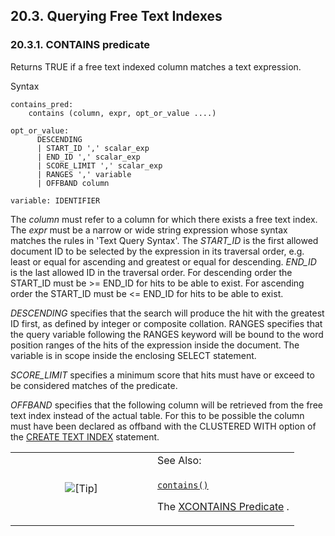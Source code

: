 <div>

<div>

<div>

<div>

## 20.3. Querying Free Text Indexes

</div>

</div>

</div>

<div>

<div>

<div>

<div>

### 20.3.1. CONTAINS predicate

</div>

</div>

</div>

Returns TRUE if a free text indexed column matches a text expression.

Syntax

``` programlisting
contains_pred:
    contains (column, expr, opt_or_value ....)

opt_or_value:
      DESCENDING
      | START_ID ',' scalar_exp
      | END_ID ',' scalar_exp
      | SCORE_LIMIT ',' scalar_exp
      | RANGES ',' variable
      | OFFBAND column

variable: IDENTIFIER
```

The <span class="emphasis">*column*</span> must refer to a column for
which there exists a free text index. The
<span class="emphasis">*expr*</span> must be a narrow or wide string
expression whose syntax matches the rules in 'Text Query Syntax'. The
<span class="emphasis">*START_ID*</span> is the first allowed document
ID to be selected by the expression in its traversal order, e.g. least
or equal for ascending and greatest or equal for descending.
<span class="emphasis">*END_ID*</span> is the last allowed ID in the
traversal order. For descending order the START_ID must be \>= END_ID
for hits to be able to exist. For ascending order the START_ID must be
\<= END_ID for hits to be able to exist.

<span class="emphasis">*DESCENDING*</span> specifies that the search
will produce the hit with the greatest ID first, as defined by integer
or composite collation. RANGES specifies that the query variable
following the RANGES keyword will be bound to the word position ranges
of the hits of the expression inside the document. The variable is in
scope inside the enclosing SELECT statement.

<span class="emphasis">*SCORE_LIMIT*</span> specifies a minimum score
that hits must have or exceed to be considered matches of the predicate.

<span class="emphasis">*OFFBAND*</span> specifies that the following
column will be retrieved from the free text index instead of the actual
table. For this to be possible the column must have been declared as
offband with the CLUSTERED WITH option of the
<a href="creatingtxtidxs.html#createtxtidxstmt" class="link"
title="20.2.1. The CREATE TEXT INDEX statement">CREATE TEXT INDEX</a>
statement.

<div>

<table data-border="0" data-summary="Tip: See Also:">
<colgroup>
<col style="width: 50%" />
<col style="width: 50%" />
</colgroup>
<tbody>
<tr class="odd">
<td rowspan="2" style="text-align: center;" data-valign="top"
width="25"><img src="images/tip.png" alt="[Tip]" /></td>
<td style="text-align: left;">See Also:</td>
</tr>
<tr class="even">
<td style="text-align: left;" data-valign="top"><p><a
href="fn_contains.html" class="link" title="contains"><code
class="function">contains()</code></a></p>
<p>The <a href="xcontainspredicate.html" class="link"
title="15.4.6. XCONTAINS predicate">XCONTAINS Predicate</a> .</p></td>
</tr>
</tbody>
</table>

</div>

</div>

</div>
